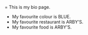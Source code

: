 = This is my bio page.

- My favourite colour is BLUE.
- My favourite restaurant is ARBY'S.
- My favourite food is ARBY'S.
